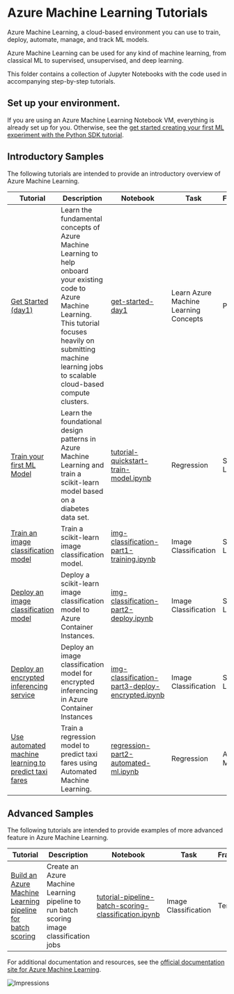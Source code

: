 # Azure Machine Learning Tutorials

Azure Machine Learning, a cloud-based environment you can use to train, deploy, automate, manage, and track ML models.

Azure Machine Learning can be used for any kind of machine learning, from classical ML to supervised, unsupervised, and deep learning.

This folder contains a collection of Jupyter Notebooks with the code used in accompanying step-by-step tutorials.

## Set up your environment.

If you are using an Azure Machine Learning Notebook VM, everything is already set up for you. Otherwise, see the [get started creating your first ML experiment with the Python SDK tutorial](https://docs.microsoft.com/en-us/azure/machine-learning/tutorial-1st-experiment-sdk-setup).

## Introductory Samples

The following tutorials are intended to provide an introductory overview of Azure Machine Learning.

| Tutorial | Description | Notebook | Task | Framework | 
| --- | --- | --- | --- | --- |
| [Get Started (day1)](https://docs.microsoft.com/azure/machine-learning/tutorial-1st-experiment-sdk-setup-local) | Learn the fundamental concepts of Azure Machine Learning to help onboard your existing code to Azure Machine Learning. This tutorial focuses heavily on submitting machine learning jobs to scalable cloud-based compute clusters. | [get-started-day1](get-started-day1/day1-part1-setup.ipynb) | Learn Azure Machine Learning Concepts | PyTorch
| [Train your first ML Model](https://docs.microsoft.com/azure/machine-learning/tutorial-1st-experiment-sdk-train) | Learn the foundational design patterns in Azure Machine Learning and train a scikit-learn model based on a diabetes data set. | [tutorial-quickstart-train-model.ipynb](create-first-ml-experiment/tutorial-1st-experiment-sdk-train.ipynb) | Regression | Scikit-Learn
| [Train an image classification model](https://docs.microsoft.com/azure/machine-learning/tutorial-train-models-with-aml) | Train a scikit-learn image classification model. | [img-classification-part1-training.ipynb](image-classification-mnist-data/img-classification-part1-training.ipynb) | Image Classification | Scikit-Learn
| [Deploy an image classification model](https://docs.microsoft.com/azure/machine-learning/tutorial-deploy-models-with-aml) | Deploy a scikit-learn image classification model to Azure Container Instances. | [img-classification-part2-deploy.ipynb](image-classification-mnist-data/img-classification-part2-deploy.ipynb) | Image Classification | Scikit-Learn
| [Deploy an encrypted inferencing service](https://docs.microsoft.com/azure/machine-learning/tutorial-deploy-models-with-aml) |Deploy an image classification model for encrypted inferencing in Azure Container Instances | [img-classification-part3-deploy-encrypted.ipynb](image-classification-mnist-data/img-classification-part3-deploy-encrypted.ipynb) | Image Classification | Scikit-Learn
| [Use automated machine learning to predict taxi fares](https://docs.microsoft.com/azure/machine-learning/tutorial-auto-train-models) | Train a regression model to predict taxi fares using Automated Machine Learning. | [regression-part2-automated-ml.ipynb](regression-automl-nyc-taxi-data/regression-automated-ml.ipynb) | Regression | Automated ML 

## Advanced Samples

The following tutorials are intended to provide examples of more advanced feature in Azure Machine Learning.

| Tutorial | Description | Notebook | Task | Framework | 
| --- | --- | --- | --- | --- |
| [Build an Azure Machine Learning pipeline for batch scoring](https://docs.microsoft.com/azure/machine-learning/tutorial-pipeline-batch-scoring-classification) | Create an Azure Machine Learning pipeline to run batch scoring image classification jobs | [tutorial-pipeline-batch-scoring-classification.ipynb](machine-learning-pipelines-advanced/tutorial-pipeline-batch-scoring-classification.ipynb) | Image Classification | TensorFlow

For additional documentation and resources, see the [official documentation site for Azure Machine Learning](https://docs.microsoft.com/azure/machine-learning/).

![Impressions](https://PixelServer20190423114238.azurewebsites.net/api/impressions/MachineLearningNotebooks/tutorials/README.png)